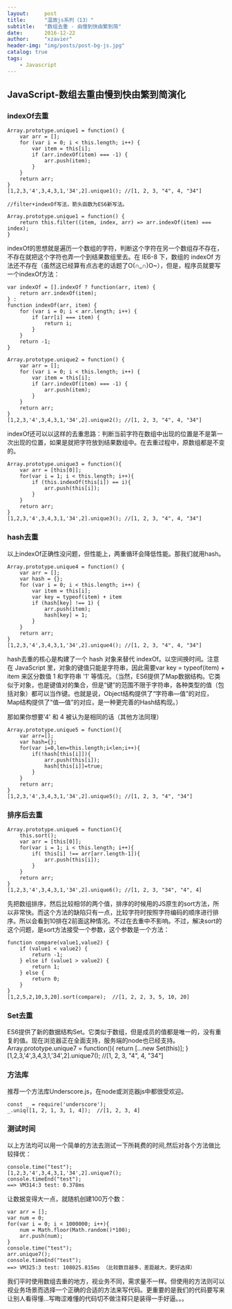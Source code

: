```yaml
---
layout:     post
title:      "温故js系列（13）"
subtitle:   "数组去重 - 由慢到快由繁到简"
date:       2016-12-22
author:     "xzavier"
header-img: "img/posts/post-bg-js.jpg"
catalog: true
tags:
    - Javascript
---
```



## JavaScript-数组去重由慢到快由繁到简演化

### indexOf去重

    Array.prototype.unique1 = function() {
        var arr = [];
        for (var i = 0; i < this.length; i++) {
            var item = this[i];
            if (arr.indexOf(item) === -1) {
                arr.push(item);
            }
        }
        return arr;
    }
    [1,2,3,'4',3,4,3,1,'34',2].unique1(); //[1, 2, 3, "4", 4, "34"]
    
    //filter+indexOf写法，箭头函数为ES6新写法。

    Array.prototype.unique1 = function() {
        return this.filter((item, index, arr) => arr.indexOf(item) === index);
    }

indexOf的思想就是遍历一个数组的字符，判断这个字符在另一个数组存不存在，不存在就把这个字符也弄一个到结果数组里去。在 IE6-8 下，数组的 indexOf 方法还不存在（虽然这已经算有点古老的话题了O(∩_∩)O~），但是，程序员就要写一个indexOf方法：

    var indexOf = [].indexOf ? function(arr, item) {
        return arr.indexOf(item);
    } :
    function indexOf(arr, item) {
        for (var i = 0; i < arr.length; i++) {
            if (arr[i] === item) {
                return i;
            }
        }
        return -1;
    }
     
    Array.prototype.unique2 = function() {
        var arr = [];
        for (var i = 0; i < this.length; i++) {
            var item = this[i];
            if (arr.indexOf(item) === -1) {
                arr.push(item);
            }
        }
        return arr;
    }
    [1,2,3,'4',3,4,3,1,'34',2].unique2(); //[1, 2, 3, "4", 4, "34"]

indexOf还可以以这样的去重思路：判断当前字符在数组中出现的位置是不是第一次出现的位置，如果是就把字符放到结果数组中。在去重过程中，原数组都是不变的。

    Array.prototype.unique3 = function(){
        var arr = [this[0]]; 
        for(var i = 1; i < this.length; i++){
            if (this.indexOf(this[i]) == i){
                arr.push(this[i]);
            } 
        }
        return arr;
    }
    [1,2,3,'4',3,4,3,1,'34',2].unique3(); //[1, 2, 3, "4", 4, "34"]

### hash去重

以上indexOf正确性没问题，但性能上，两重循环会降低性能。那我们就用hash。

    Array.prototype.unique4 = function() {
        var arr = [];
        var hash = {};
        for (var i = 0; i < this.length; i++) {
            var item = this[i];
            var key = typeof(item) + item
            if (hash[key] !== 1) {
                arr.push(item);
                hash[key] = 1;
            }
        } 
        return arr;
    }
    [1,2,3,'4',3,4,3,1,'34',2].unique4(); //[1, 2, 3, "4", 4, "34"]

hash去重的核心是构建了一个 hash 对象来替代 indexOf。以空间换时间。注意在 JavaScript 里，对象的键值只能是字符串，因此需要var key = typeof(item) + item 来区分数值 1 和字符串 '1' 等情况。（当然，ES6提供了Map数据结构。它类似于对象，也是键值对的集合，但是“键”的范围不限于字符串，各种类型的值（包括对象）都可以当作键。也就是说，Object结构提供了“字符串—值”的对应，Map结构提供了“值—值”的对应，是一种更完善的Hash结构现。）

那如果你想要'4' 和 4 被认为是相同的话（其他方法同理）

    Array.prototype.unique5 = function(){
        var arr=[];
        var hash={};
        for(var i=0,len=this.length;i<len;i++){
            if(!hash[this[i]]){ 
                arr.push(this[i]);
                hash[this[i]]=true;
            }
        }
        return arr;
    }
    [1,2,3,'4',3,4,3,1,'34',2].unique5(); //[1, 2, 3, "4", "34"]

### 排序后去重

    Array.prototype.unique6 = function(){
        this.sort();
        var arr = [this[0]];
        for(var i = 1; i < this.length; i++){
            if( this[i] !== arr[arr.length-1]){
                arr.push(this[i]);
            }
        }
        return arr;
    }
    [1,2,3,'4',3,4,3,1,'34',2].unique6(); //[1, 2, 3, "34", "4", 4]

先把数组排序，然后比较相邻的两个值，排序的时候用的JS原生的sort方法，所以非常快。而这个方法的缺陷只有一点，比较字符时按照字符编码的顺序进行排序。所以会看到10排在2前面这种情况。不过在去重中不影响。不过，解决sort的这个问题，是sort方法接受一个参数，这个参数是一个方法：

    function compare(value1,value2) {
        if (value1 < value2) {
            return -1;
        } else if (value1 > value2) {
            return 1;
        } else {
            return 0;
        }
    }
    [1,2,5,2,10,3,20].sort(compare);  //[1, 2, 2, 3, 5, 10, 20]

### Set去重

ES6提供了新的数据结构Set。它类似于数组，但是成员的值都是唯一的，没有重复的值。现在浏览器正在全面支持，服务端的node也已经支持。
    Array.prototype.unique7 = function(){
        return [...new Set(this)];
    }
    [1,2,3,'4',3,4,3,1,'34',2].unique7(); //[1, 2, 3, "4", 4, "34"]
    
### 方法库

推荐一个方法库Underscore.js，在node或浏览器js中都很受欢迎。

    const _ = require('underscore');
    _.uniq([1, 2, 1, 3, 1, 4]);  //[1, 2, 3, 4]

### 测试时间

以上方法均可以用一个简单的方法去测试一下所耗费的时间,然后对各个方法做比较择优：

    console.time("test");
    [1,2,3,'4',3,4,3,1,'34',2].unique7();
    console.timeEnd("test");
    ==> VM314:3 test: 0.378ms
    

让数据变得大一点，就随机创建100万个数：

    var arr = [];
    var num = 0;
    for(var i = 0; i < 1000000; i++){
        num = Math.floor(Math.random()*100);
        arr.push(num);
    }
    console.time("test");
    arr.unique7();
    console.timeEnd("test");
    ==> VM325:3 test: 108025.815ms （比较数目越多，差距越大，更好选择）
    

我们平时使用数组去重的地方，视业务不同，需求量不一样。但使用的方法则可以视业务场景而选择一个正确的合适的方法来写代码。更重要的是我们的代码要写来让别人看得懂...写晦涩难懂的代码切不做注释只是装得一手好逼。。。

